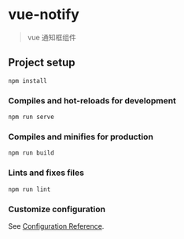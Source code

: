 # vue-notify

> vue 通知框组件

## Project setup

```
npm install
```

### Compiles and hot-reloads for development
```
npm run serve
```

### Compiles and minifies for production

```
npm run build
```

### Lints and fixes files
```
npm run lint
```

### Customize configuration
See [Configuration Reference](https://cli.vuejs.org/config/).
